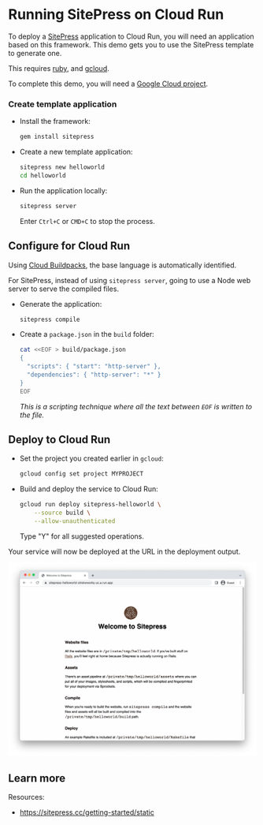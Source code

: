 # Running SitePress on Cloud Run

To deploy a [SitePress](https://sitepress.cc/) application to Cloud Run, you will need an application
based on this framework. This demo gets you to use the SitePress template to generate one. 

This requires [ruby](https://cloud.google.com/ruby/docs/setup), and [gcloud](https://cloud.google.com/sdk/docs/install).



To complete this demo, you will need a [Google Cloud project](https://cloud.google.com/resource-manager/docs/creating-managing-projects#creating_a_project). 


### Create template application


* Install the framework:

    ```bash
    gem install sitepress
    ```

    
    

* Create a new template application:

    ```bash
    sitepress new helloworld
    cd helloworld

    ```




* Run the application locally:

    ```bash
    sitepress server
    ```

    

    Enter `Ctrl+C` or `CMD+C` to stop the process.


## Configure for Cloud Run

Using [Cloud Buildpacks](https://github.com/GoogleCloudPlatform/buildpacks), 
the base language is automatically identified.


For SitePress, instead of using `sitepress server`, going to use a Node web server to serve the compiled files. 

* Generate the application: 

    ```bash
    sitepress compile
    ```

* Create a `package.json` in the `build` folder:

    ```bash
    cat <<EOF > build/package.json 
    { 
      "scripts": { "start": "http-server" },
      "dependencies": { "http-server": "*" }
    }
    EOF
    ```

    *This is a scripting technique where all the text between `EOF` is written to the file.*





## Deploy to Cloud Run

* Set the project you created earlier in `gcloud`: 

    ```bash
    gcloud config set project MYPROJECT
    ```

* Build and deploy the service to Cloud Run: 

    ```bash
    gcloud run deploy sitepress-helloworld \
        --source build \
        --allow-unauthenticated 
    ```

    Type "Y" for all suggested operations.


Your service will now be deployed at the URL in the deployment output.

![Example SitePress deployment](example.png)





## Learn more

Resources: 

- https://sitepress.cc/getting-started/static
